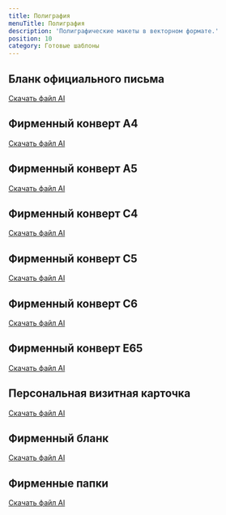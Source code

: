 ```yaml
---
title: Полиграфия
menuTitle: Полиграфия
description: 'Полиграфические макеты в векторном формате.'
position: 10
category: Готовые шаблоны
---
```


## Бланк официального письма

<nuxt-img src="/media/1_blank.jpg" preset="preview"></nuxt-img>

<file-download><a href="/download/media/paper.ai">Скачать файл AI</a></file-download>

## Фирменный конверт A4

<nuxt-img src="/media/2_envelope_a4.jpg" preset="preview"></nuxt-img>

<file-download><a href="/download/media/envelope_a4.ai">Скачать файл AI</a></file-download>

## Фирменный конверт A5

<nuxt-img src="/media/3_envelope_a5.jpg" preset="preview"></nuxt-img>

<file-download><a href="/download/media/envelope_a5.ai">Скачать файл AI</a></file-download>

## Фирменный конверт C4

<nuxt-img src="/media/4_envelope_c4.jpg" preset="preview"></nuxt-img>

<file-download><a href="/download/media/envelope_c4.ai">Скачать файл AI</a></file-download>

## Фирменный конверт C5

<nuxt-img src="/media/5_envelope_c5.jpg" preset="preview"></nuxt-img>

<file-download><a href="/download/media/envelope_c5.ai">Скачать файл AI</a></file-download>

## Фирменный конверт C6

<nuxt-img src="/media/6_envelope_c6.jpg" preset="preview"></nuxt-img>

<file-download><a href="/download/media/envelope_c6.ai">Скачать файл AI</a></file-download>

## Фирменный конверт E65

<nuxt-img src="/media/7_envelope_e65.jpg" preset="preview"></nuxt-img>

<file-download><a href="/download/media/envelope_e65.ai">Скачать файл AI</a></file-download>

## Персональная визитная карточка

<nuxt-img src="/media/8_business_card.jpg" preset="preview"></nuxt-img>

<file-download><a href="/download/media/paper.ai">Скачать файл AI</a></file-download>

## Фирменный бланк

<nuxt-img src="/media/9_paper.jpg" preset="preview"></nuxt-img>

<file-download><a href="/download/media/paper.ai">Скачать файл AI</a></file-download>

## Фирменные папки

<nuxt-img src="/media/10_folder.jpg" preset="preview"></nuxt-img>

<file-download><a href="/download/media/folder_220x305.ai">Скачать файл AI</a></file-download>

<!-- ## Бейдж персональный

## Блокнот -->